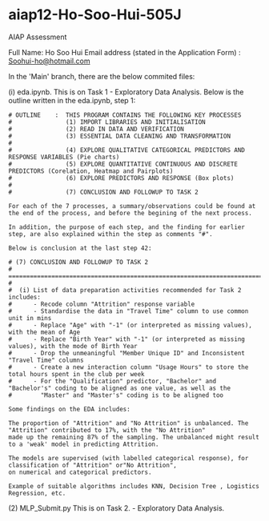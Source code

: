 # aiap12-Ho-Soo-Hui-505J
AIAP Assessment

Full Name: Ho Soo Hui
Email address (stated in the Application Form) : Soohui-ho@hotmail.com

In the 'Main' branch, there are the below commited files:

(i) eda.ipynb. 
    This is on Task 1 - Exploratory Data Analysis.
    Below is the outline written in the eda.ipynb, step 1:
    
    # OUTLINE    :  THIS PROGRAM CONTAINS THE FOLLOWING KEY PROCESSES
    #               (1) IMPORT LIBRARIES AND INITIALISATION
    #               (2) READ IN DATA AND VERIFICATION
    #               (3) ESSENTIAL DATA CLEANING AND TRANSFORMATION
    #
    #               (4) EXPLORE QUALITATIVE CATEGORICAL PREDICTORS AND RESPONSE VARIABLES (Pie charts)
    #               (5) EXPLORE QUANTITATIVE CONTINUOUS AND DISCRETE PREDICTORS (Corelation, Heatmap and Pairplots)
    #               (6) EXPLORE PREDICTORS AND RESPONSE (Box plots)
    #
    #               (7) CONCLUSION AND FOLLOWUP TO TASK 2
    
    For each of the 7 processes, a summary/observations could be found at the end of the process, and before the begining of the next process.
    
    In addition, the purpose of each step, and the finding for earlier step, are also explained within the step as comments "#".
    
    Below is conclusion at the last step 42:
    
    # (7) CONCLUSION AND FOLLOWUP TO TASK 2
    # ===================================================================================================================
    #
    #  (i) List of data preparation activities recommended for Task 2 includes:
    #      - Recode column "Attrition" response variable
    #      - Standardise the data in "Travel Time" column to use common unit in mins
    #      - Replace "Age" with "-1" (or interpreted as missing values), with the mean of Age
    #      - Replace "Birth Year" with "-1" (or interpreted as missing values), with the mode of Birth Year
    #      - Drop the unmeaningful "Member Unique ID" and Inconsistent "Travel Time" columns
    #      - Create a new interaction column "Usage Hours" to store the total hours spent in the club per week
    #      - For the "Qualification" predictor, "Bachelor" and "Bachelor's" coding to be aligned as one value, as well as the 
    #        "Master" and "Master's" coding is to be aligned too

    Some findings on the EDA includes:
    
    The proportion of "Attrition" and "No Attrition" is unbalanced. The "Attrition" contributed to 17%, with the "No Attrition" 
    made up the remaining 87% of the sampling. The unbalanced might result to a 'weak' model in predicting Attrition.
    
    The models are supervised (with labelled categorical response), for classification of "Attrition" or"No Attrition",
    on numerical and categorical predictors.
    
    Example of suitable algorithms includes KNN, Decision Tree , Logistics Regression, etc.
    
(2) MLP_Submit.py
    This is on Task 2. - Exploratory Data Analysis.
    


